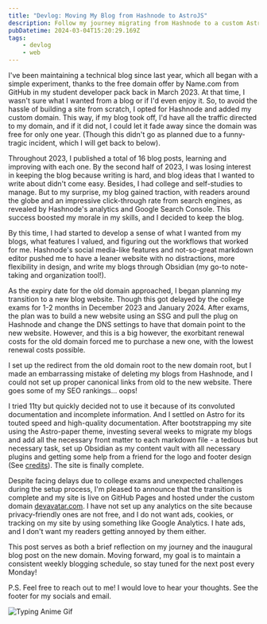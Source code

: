 ```yaml
---
title: "Devlog: Moving My Blog from Hashnode to AstroJS"
description: Follow my journey migrating from Hashnode to a custom Astro site, including challenges faced and lessons learned during the transition process.
pubDatetime: 2024-03-04T15:20:29.169Z
tags:
    - devlog
    - web
---
```


I've been maintaining a technical blog since last year, which all began with a simple experiment, thanks to the free domain offer by Name.com from GitHub in my student developer pack back in March 2023. At that time, I wasn't sure what I wanted from a blog or if I'd even enjoy it. So, to avoid the hassle of building a site from scratch, I opted for Hashnode and added my custom domain. This way, if my blog took off, I'd have all the traffic directed to my domain, and if it did not, I could let it fade away since the domain was free for only one year. (Though this didn't go as planned due to a funny-tragic incident, which I will get back to below).

Throughout 2023, I published a total of 16 blog posts, learning and improving with each one. By the second half of 2023, I was losing interest in keeping the blog because writing is hard, and blog ideas that I wanted to write about didn't come easy. Besides, I had college and self-studies to manage. But to my surprise, my blog gained traction, with readers around the globe and an impressive click-through rate from search engines, as revealed by Hashnode's analytics and Google Search Console. This success boosted my morale in my skills, and I decided to keep the blog.

By this time, I had started to develop a sense of what I wanted from my blogs, what features I valued, and figuring out the workflows that worked for me. Hashnode's social media-like features and not-so-great markdown editor pushed me to have a leaner website with no distractions, more flexibility in design, and write my blogs through Obsidian (my go-to note-taking and organization tool!).

As the expiry date for the old domain approached, I began planning my transition to a new blog website. Though this got delayed by the college exams for 1-2 months in December 2023 and January 2024. After exams, the plan was to build a new website using an SSG and pull the plug on Hashnode and change the DNS settings to have that domain point to the new website. However, and this is a big however, the exorbitant renewal costs for the old domain forced me to purchase a new one, with the lowest renewal costs possible.

I set up the redirect from the old domain root to the new domain root, but I made an embarrassing mistake of deleting my blogs from Hashnode, and I could not set up proper canonical links from old to the new website. There goes some of my SEO rankings... oops!

I tried 11ty but quickly decided not to use it because of its convoluted documentation and incomplete information. And I settled on Astro for its touted speed and high-quality documentation. After bootstrapping my site using the Astro-paper theme, investing several weeks to migrate my blogs and add all the necessary front matter to each markdown file - a tedious but necessary task, set up Obsidian as my content vault with all necessary plugins and getting some help from a friend for the logo and footer design (See [credits](/credits)). The site is finally complete.

Despite facing delays due to college exams and unexpected challenges during the setup process, I'm pleased to announce that the transition is complete and my site is live on GitHub Pages and hosted under the custom domain [devavatar.com](/). I have not set up any analytics on the site because privacy-friendly ones are not free, and I do not want ads, cookies, or tracking on my site by using something like Google Analytics. I hate ads, and I don't want my readers getting annoyed by them either.

This post serves as both a brief reflection on my journey and the inaugural blog post on the new domain. Moving forward, my goal is to maintain a consistent weekly blogging schedule, so stay tuned for the next post every Monday!

P.S. Feel free to reach out to me! I would love to hear your thoughts. See the footer for my socials and email.

![Typing Anime Gif](https://media1.tenor.com/m/Xf_PZVtHpSgAAAAC/anime-typing.gif)
